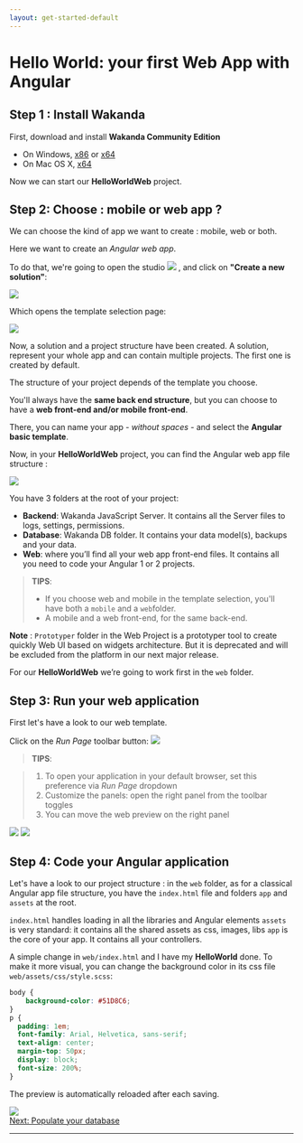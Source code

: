 ```yaml
---
layout: get-started-default
---
```


# Hello World: your first Web App with Angular

## Step 1 : Install Wakanda

First, download and install **Wakanda Community Edition**

- On Windows, [x86](https://github.com/Wakanda/wakanda-digital-app-factory/releases/download/v1.1.3/wakanda-community-all_1.1.3_x86.msi "download") or [x64](https://github.com/Wakanda/wakanda-digital-app-factory/releases/download/v1.1.3/wakanda-community-all_1.1.3_x64.msi "download")
- On Mac OS X, [x64](https://github.com/Wakanda/wakanda-digital-app-factory/releases/download/v1.1.3/wakanda-community-all_1.1.3_x64.dmg "download")


Now we can start our **HelloWorldWeb** project.  

## Step 2: Choose : mobile or web app ?

We can choose the kind of app we want to create : mobile, web or both.

Here we want to create an *Angular web app*.

To do that, we're going to open the studio <img src="../img/iconWakanda.png"/> , and click on **"Create a new solution"**:

<img src="../img/hp-initial.png"/>

Which opens the template selection page:  

<img src="../img/hww-template-selection-ng1.png"/>

Now, a solution and a project structure have been created. A solution, represent your whole app and can contain multiple projects. The first one is created by default. 

The structure of your project depends of the template you choose.

You'll always have the **same back end structure**, but you can choose to have a **web front-end and/or mobile front-end**.

There, you can name your app *- without spaces -* and select the **Angular basic template**.

Now, in your **HelloWorldWeb** project, you can find the Angular web app file structure :

<img src="../img/hww-file-structure-ng1.png"/>  

You have 3 folders at the root of your project:

- **Backend**: Wakanda JavaScript Server. It contains all the Server files to logs, settings, permissions.  
- **Database**: Wakanda DB folder. It contains your data model(s), backups and your data.
- **Web**: where you’ll find all your web app front-end files. It contains all you need to code your Angular 1 or 2 projects.

> **TIPS**:  
> - If you choose web and mobile in the template selection, you'll have both a `mobile` and a `web`folder.
> - A mobile and a web front-end, for the same back-end.


**Note** : `Prototyper` folder in the Web Project is a prototyper tool to create quickly Web UI based on widgets architecture. But it is deprecated and will be excluded from the platform in our next major release.

For our **HelloWorldWeb** we’re going to work first in the `web` folder.


## Step 3: Run your web application

First let's have a look to our web template.

Click on the _Run Page_ toolbar button:
<img src="../img/web-run-page-ng1.png"/>


> **TIPS**:  

> 1. To open your application in your default browser, set this preference via _Run Page_ dropdown
> 2. Customize the panels: open the right panel from the toolbar toggles
> 3. You can move the web preview on the right panel


<img src="../img/web-app-creation-ng1.png" />


<img src="../img/hww-run-template-ng1.png" />


## Step 4: Code your Angular application

Let's have a look to our project structure : in the `web` folder, as for a classical Angular app file structure, you have the `index.html` file and folders `app` and `assets` at the root.

`index.html` handles loading in all the libraries and Angular elements
`assets` is very standard: it contains all the shared assets as css, images, libs
`app` is the core of your app. It contains all your controllers.

A simple change in `web/index.html` and I have my **HelloWorld** done.
To make it more visual, you can change the background color in its css file `web/assets/css/style.scss`:

```css
body {
    background-color: #51D8C6;
}
p {
  padding: 1em;
  font-family: Arial, Helvetica, sans-serif;
  text-align: center;
  margin-top: 50px;
  display: block;
  font-size: 200%;
}
```

The preview is automatically reloaded after each saving.

<img src="../img/hww-run-helloworld-ng1.png"/>


<div class="navigation-step">
  <a class="btn next-button" href="populate-database.html">Next: Populate your database <i class="icon-chevron-right"></i></a>
</div>

---


